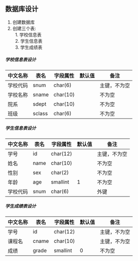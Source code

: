 ## 数据库设计

1. 创建数据库
2. 创建三个表:  
   1. 学校信息表  
   2. 学生信息表  
   3. 学生成绩表
##### 学校信息表设计
| 中文名称 | 表名 | 字段属性 | 默认值 | 备注 |
|---------|-----|---------|--------|-----|  
| 学校代码 | snum | char(6) |   | 主键，不为空 |  
| 学校名称 | sname | char(10) |   | 不为空 |  
| 院系 | sdept | char(10) |   | 不为空 |  
| 班级 | sclass | char(6) |   | 不为空 |  

##### 学生信息表设计
| 中文名称 | 表名 | 字段属性 | 默认值 | 备注 |
|---------|-----|---------|--------|-----|  
| 学号 | id | char(12) |   | 主键，不为空 |  
| 姓名 | name | char(10) |   | 不为空 |  
| 性别 | sex | char(2) |   | 不为空 |  
| 年龄 | age | smallint | 1 | 不为空 |
| 学校代码 | snum | char(6) |   | 外键 |
##### 学生成绩表设计
| 中文名称 | 表名 | 字段属性 | 默认值 | 备注 |
|---------|-----|---------|--------|-----|  
| 学号 | id | char(12) |   | 主键，不为空 |  
| 课程名 | cname | char(10) |   | 主键，不为空 |   
| 成绩 | grade | smallint | 0 | 不为空 |
